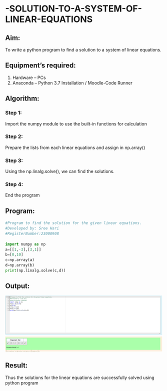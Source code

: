 # -SOLUTION-TO-A-SYSTEM-OF-LINEAR-EQUATIONS
## Aim:
To write a python program to find a solution to a system of linear equations.
## Equipment’s required:
1. 	Hardware – PCs
2. 	Anaconda – Python 3.7 Installation / Moodle-Code Runner
## Algorithm:
### Step 1: 
Import the numpy module to use the built-in functions for calculation
### Step 2: 
Prepare the lists from each linear equations and assign in np.array()
### Step 3: 
Using the np.linalg.solve(), we can find the solutions.
### Step 4: 
End the program
## Program:
```python
#Program to find the solution for the given linear equations.
#Developed by: Sree Hari
#RegisterNumber:23000908

import numpy as np
a=[[1,-3],[3,1]]
b=[0,10]
c=np.array(a)
d=np.array(b)
print(np.linalg.solve(c,d))
```

## Output:
![output](le.png)
## Result: 
Thus the solutions for the linear equations are successfully solved using python program

